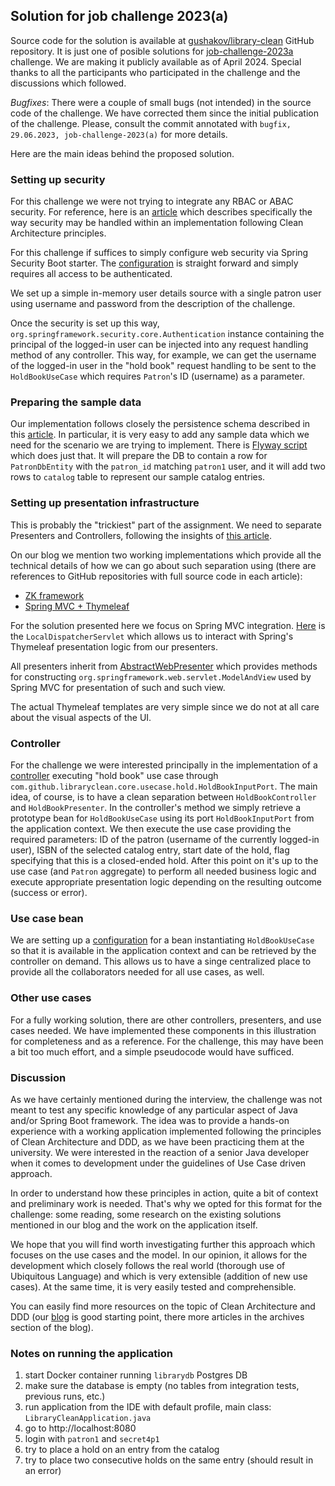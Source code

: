 ## Solution for job challenge 2023(a)

Source code for the solution is available at [gushakov/library-clean](https://github.com/gushakov/library-clean) GitHub
repository. It is just one of posible solutions for [job-challenge-2023a](https://github.com/unildev/job-challenge-2023a)
challenge. We are making it publicly available as of April 2024. Special thanks to all the participants who participated 
in the challenge and the discussions which followed.

_Bugfixes_: There were a couple of small bugs (not intended) in the source code of the challenge. We have corrected them
since the initial publication of the challenge. Please, consult the commit annotated with
`bugfix, 29.06.2023, job-challenge-2023(a)` for more details.

Here are the main ideas behind the proposed solution.

### Setting up security

For this challenge we were not trying to integrate any RBAC or ABAC security. For reference, here is an
[article](https://medium.com/unil-ci-software-engineering/securing-use-cases-in-clean-architecture-7f39d07b8ed2) which
describes specifically the way security may be handled within an implementation following Clean Architecture principles.

For this challenge if suffices to simply configure web security via Spring Security Boot starter. The
[configuration](https://github.com/unildev/library-clean/blob/main/src/main/java/com/github/libraryclean/infrastructure/adapter/security/SecurityConfig.java)
is straight forward and simply requires all access to be authenticated.

We set up a simple in-memory user details source with a single patron user using username and password from the
description of the challenge.

Once the security is set up this way, `org.springframework.security.core.Authentication` instance containing the
principal of the logged-in user can be injected into any request handling method of any controller. This way, for
example,
we can get the username of the logged-in user in the "hold book" request handling to be sent to the `HoldBookUseCase`
which requires `Patron`'s ID (username) as a parameter.

### Preparing the sample data

Our implementation follows closely the persistence schema described in this
[article](https://medium.com/unil-ci-software-engineering/hand-crafted-persistence-for-clean-architecture-3fe46cbef531).
In particular, it is very easy to add any sample data which we need for the scenario we are trying to implement. There
is [Flyway script](https://github.com/unildev/library-clean/blob/main/src/main/resources/db/migration/V1.2__Add_sample_data.sql)
which does just that. It will prepare the DB to contain a row for `PatronDbEntity` with the `patron_id`
matching `patron1`
user, and it will add two rows to `catalog` table to represent our sample catalog entries.

### Setting up presentation infrastructure

This is probably the "trickiest" part of the assignment. We need to separate Presenters and Controllers, following
the insights
of [this article](https://medium.com/unil-ci-software-engineering/flow-of-control-in-clean-architecture-23662dfd24f7).

On our blog we mention two working implementations which provide all the technical details of how we can go about such
separation using (there are references to GitHub repositories with full source code in each article):

- [ZK framework](https://medium.com/unil-ci-software-engineering/clean-testable-applications-with-zk-framework-mvvm-and-spring-boot-2d306608d6fd)
- [Spring MVC + Thymeleaf](https://medium.com/unil-ci-software-engineering/revisiting-cargo-tracking-application-using-clean-ddd-4ed16c0e6ae1)

For the solution presented here we focus on Spring MVC integration.
[Here](https://github.com/unildev/library-clean/blob/main/src/main/java/com/github/libraryclean/infrastructure/adapter/web/LocalDispatcherServlet.java)
is the `LocalDispatcherServlet` which allows us to interact with Spring's Thymeleaf presentation logic from our
presenters.

All presenters inherit
from [AbstractWebPresenter](https://github.com/unildev/library-clean/blob/main/src/main/java/com/github/libraryclean/infrastructure/adapter/web/AbstractWebPresenter.java)
which provides methods for constructing `org.springframework.web.servlet.ModelAndView` used by Spring MVC for
presentation
of such and such view.

The actual Thymeleaf templates are very simple since we do not at all care about the visual aspects of the UI.

### Controller

For the challenge we were interested principally in the implementation of a
[controller](https://github.com/unildev/library-clean/blob/main/src/main/java/com/github/libraryclean/infrastructure/adapter/web/hold/HoldBookController.java)
executing "hold book" use case through `com.github.libraryclean.core.usecase.hold.HoldBookInputPort`. The main idea,
of course, is to have a clean separation between `HoldBookController` and `HoldBookPresenter`. In the controller's
method we simply retrieve a prototype bean for `HoldBookUseCase` using its port `HoldBookInputPort` from the application
context. We then execute the use case providing the required parameters: ID of the patron (username of the currently
logged-in user), ISBN of the selected catalog entry, start date of the hold, flag specifying that this is a closed-ended
hold. After this point on it's up to the use case (and `Patron` aggregate) to perform all needed business logic and
execute appropriate presentation logic depending on the resulting outcome (success or error).

### Use case bean

We are setting up
a [configuration](https://github.com/unildev/library-clean/blob/main/src/main/java/com/github/libraryclean/infrastructure/config/UseCaseConfig.java)
for a bean instantiating `HoldBookUseCase` so that it is available in the application context and can be retrieved by
the controller on demand. This allows us to have a singe centralized place to provide all the collaborators needed for
all use cases, as well.

### Other use cases

For a fully working solution, there are other controllers, presenters, and use cases needed. We have implemented these
components in this illustration for completeness and as a reference. For the challenge, this may have been a bit too
much effort, and a simple pseudocode would have sufficed.

### Discussion

As we have certainly mentioned during the interview, the challenge was not meant to test any specific knowledge of any
particular aspect of Java and/or Spring Boot framework. The idea was to provide a hands-on experience with a working
application implemented following the principles of Clean Architecture and DDD, as we have been practicing them at the
university. We were interested in the reaction of a senior Java developer when it comes to development under the
guidelines of Use Case driven approach.

In order to understand how these principles in action, quite a bit of context and preliminary work is needed. That's why
we opted for this format for the challenge: some reading, some research on the existing solutions mentioned in our blog
and the work on the application itself.

We hope that you will find worth investigating further this approach which focuses on the use cases and the model. In
our opinion, it allows for the development which closely follows the real world (thorough use of Ubiquitous Language)
and which is very extensible (addition of new use cases). At the same time, it is very easily tested and comprehensible.

You can easily find more resources on the topic of Clean Architecture and DDD (our
[blog](https://medium.com/unil-ci-software-engineering) is good starting point, there more articles in the archives
section of the blog).

### Notes on running the application

1. start Docker container running `librarydb` Postgres DB
2. make sure the database is empty (no tables from integration tests, previous runs, etc.)
3. run application from the IDE with default profile, main class: `LibraryCleanApplication.java`
4. go to http://localhost:8080
5. login with `patron1` and `secret4p1`
6. try to place a hold on an entry from the catalog
7. try to place two consecutive holds on the same entry (should result in an error)
